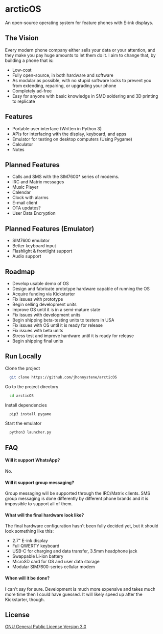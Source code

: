 
# arcticOS

An open-source operating system for feature phones with E-ink displays.

## The Vision

Every modern phone company either sells your data or your attention, and they make you pay huge amounts to let them do it. I aim to change that, by building a phone that is:
- Low-cost
- Fully open-source, in both hardware and software
- As modular as possible, with no stupid software locks to prevent you from extending, repairing, or upgrading your phone
- Completely ad-free
- Easy for anyone with basic knowledge in SMD soldering and 3D printing to replicate

## Features

- Portable user interface (Written in Python 3)
- APIs for interfacing with the display, keyboard, and apps
- Emulator for testing on desktop computers (Using Pygame)
- Calculator
- Notes
  
## Planned Features
- Calls and SMS with the SIM7600* series of modems.
- IRC and Matrix messages
- Music Player
- Calendar
- Clock with alarms
- E-mail client
- OTA updates?
- User Data Encryption

## Planned Features (Emulator)
- SIM7600 emulator
- Better keyboard input
- Flashlight & frontlight support
- Audio support

## Roadmap

- Develop usable demo of OS
- Design and fabricate prototype hardware capable of running the OS
- Acquire funding via Kickstarter
- Fix issues with prototype
- Begin selling development units
- Improve OS until it is in a semi-mature state
- Fix issues with development units
- Begin shipping beta-testing units to testers in USA
- Fix issues with OS until it is ready for release
- Fix issues with beta units
- Stress test and improve hardware until it is ready for release
- Begin shipping final units

## Run Locally

Clone the project

```bash
  git clone https://github.com/jhonnystene/arcticOS
```

Go to the project directory

```bash
  cd arcticOS
```

Install dependencies

```bash
  pip3 install pygame
```

Start the emulator

```bash
  python3 launcher.py
```

  
## FAQ

#### Will it support WhatsApp?

No.

#### Will it support group messaging?

Group messaging will be supported through the IRC/Matrix clients. SMS group messaging is done differently by different phone brands and it is impossible to support all of them.

#### What will the final hardware look like?

The final hardware configuration hasn't been fully decided yet, but it should look something like this:
- 2.7" E-ink display
- Full QWERTY keyboard
- USB-C for charging and data transfer, 3.5mm headphone jack
- Swappable Li-ion battery
- MicroSD card for OS and user data storage
- Modular SIM7600-series cellular modem

#### When will it be done?

I can't say for sure. Development is much more expensive and takes much more time then I could have guessed. It will likely speed up after the Kickstarter, though.
## License

[GNU General Public License Version 3.0](https://choosealicense.com/licenses/gpl-3.0/)

  